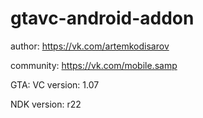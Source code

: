 # gtavc-android-addon
author: https://vk.com/artemkodisarov

community: https://vk.com/mobile.samp

GTA: VC version: 1.07

NDK version: r22
